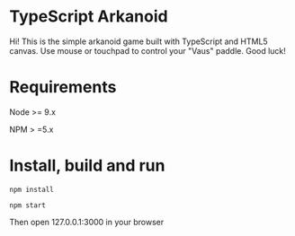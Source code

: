 # TypeScript Arkanoid

Hi! This is the simple arkanoid game built with TypeScript and HTML5 canvas. Use mouse or touchpad to control your "Vaus" paddle. Good luck!

# Requirements
Node >= 9.x

NPM > =5.x

# Install, build and run
```npm install```

```npm start``` 
    
Then open 127.0.0.1:3000 in your browser